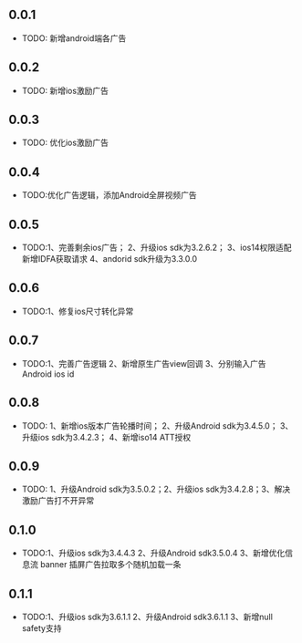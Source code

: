 ## 0.0.1

* TODO: 新增android端各广告

## 0.0.2

* TODO: 新增ios激励广告

## 0.0.3

* TODO: 优化ios激励广告

## 0.0.4

* TODO:优化广告逻辑，添加Android全屏视频广告

## 0.0.5

* TODO:1、完善剩余ios广告； 2、升级ios sdk为3.2.6.2； 3、ios14权限适配 新增IDFA获取请求 4、andorid sdk升级为3.3.0.0

## 0.0.6

* TODO:1、修复ios尺寸转化异常

## 0.0.7

* TODO:1、完善广告逻辑 2、新增原生广告view回调 3、分别输入广告 Android ios id

## 0.0.8
* TODO: 1、新增ios版本广告轮播时间； 2、升级Android sdk为3.4.5.0； 3、升级ios sdk为3.4.2.3； 4、新增iso14 ATT授权

## 0.0.9
* TODO: 1、升级Android sdk为3.5.0.2；2、升级ios sdk为3.4.2.8；3、解决激励广告打不开异常

## 0.1.0
* TODO:1、升级ios sdk为3.4.4.3
       2、升级Android sdk3.5.0.4
       3、新增优化信息流 banner 插屏广告拉取多个随机加载一条
       
## 0.1.1
* TODO:1、升级ios sdk为3.6.1.1
       2、升级Android sdk3.6.1.1
       3、新增null safety支持
